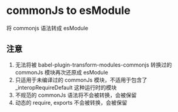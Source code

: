 # commonJs to esModule

将 commonjs 语法转成 esModule

## 注意

1. 无法将被 babel-plugin-transform-modules-commonjs 转换过的 commonJs 模块再次还原成 esModule
2. 只适用于未编译过的 commonJs 模块，不适用于包含了 _interopRequireDefault 这种运行时的模块
3. 不规范的 commonJs 语法将不会被转换，会被保留
4. 动态的 require, exports 不会被转换，会被保留
